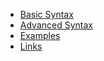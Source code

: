 - [Basic Syntax](Ruby/Basic.md)
- [Advanced Syntax](Ruby/Advanced.md)
- [Examples](Ruby/Examples.md)
- [Links](Ruby/Links.md)

